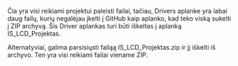 Čia yra visi reikiami projektui paleisti failai, tačiau, Drivers aplanke yra labai daug failų, kurių negalėjau įkelti į GitHub kaip aplanko, kad teko viską sukelti į ZIP archyvą.
Šis Driver aplankas turi būti iškeltas į aplanką IS_LCD_Projektas.

Alternatyviai, galima parsisiųsti failąą IS_LCD_Projektas.zip ir jį iškelti iš archyvo. Ten yra visi reikiami failai viename ZIP.
